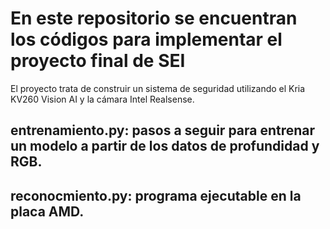 # En este repositorio se encuentran los códigos para implementar el proyecto final de SEI

El proyecto trata de construir un sistema de seguridad utilizando el Kria KV260 Vision AI y la cámara Intel Realsense.

## entrenamiento.py: pasos a seguir para entrenar un modelo a partir de los datos de profundidad y RGB.
## reconocmiento.py: programa ejecutable en la placa AMD.

